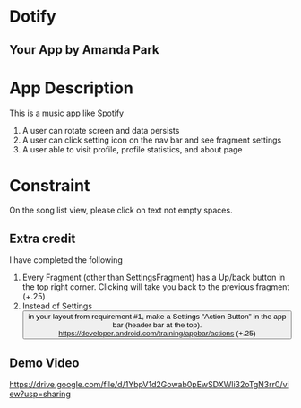 # Dotify
## Your App by Amanda Park
# App Description
This is a music app like Spotify
1. A user can rotate screen and data persists
2. A user can click setting icon on the nav bar and see fragment settings
3. A user able to visit profile, profile statistics, and about page

# Constraint
On the song list view, please click on text not empty spaces. 

## Extra credit
I have completed the following 

1. Every Fragment (other than SettingsFragment) has a Up/back button in the top right corner. Clicking
will take you back to the previous fragment (+.25)
2. Instead of Settings <Button> in your layout from requirement #1, make a Settings "Action Button” in
the app bar (header bar at the top). https://developer.android.com/training/appbar/actions (+.25)

## Demo Video

https://drive.google.com/file/d/1YbpV1d2Gowab0pEwSDXWli32oTgN3rr0/view?usp=sharing
